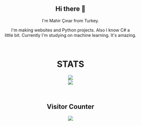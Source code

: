 
<h2 align="center">Hi there 👋</h2>

<p align="center">I'm Mahir Çınar from Turkey.</p>

<p align="center">I'm making websites and Python projects. Also I know C# a<br> little bit. Currently I'm studying on machine learning. It's amazing.</p>

<br>
<h1 align="center">STATS</h1>
<p align="center">
  <img src="https://github-readme-stats.vercel.app/api?username=mcgirgin&show_icons=true&theme=radical"/><br>
  <img src="https://github-readme-stats.vercel.app/api/top-langs/?username=mcgirgin&layout=compact&theme=radical"/><br>
  <!--  <img src=""/> -->
  <!--  <img src="https://github-readme-stats.vercel.app/api/pin/?username=mcgirgin&repo=visual_keyboard&theme=radical"/><br> -->
</p>
<br>
<h2 align="center">Visitor Counter</h2>
<p align="center">
  <img src="https://profile-counter.glitch.me/mcgirgin/count.svg"/>
</p>
